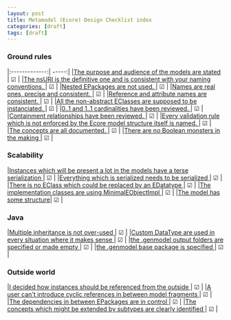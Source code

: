 ```yaml
---
layout: post
title: Metamodel (Ecore) Design Checklist index
categories: [draft]
tags: [draft]
---
```


### Ground rules

|:-------------:| -----:|
|[The purpose and audience of the models are stated ]()| ☑ |
|[The nsURI is the definitive one and is consistent with your naming conventions.  ]()| ☑ |
|[Nested EPackages are not used. ]()| ☑ |
|[Names are real ones, precise and consistent. ]()| ☑ |
|[Reference and attribute names are consistent. ]()| ☑ |
|[All the non-abstract EClasses are supposed to be instanciated. ]()| ☑ |
|[0..1 and 1..1 cardinalities have been reviewed. ]()| ☑ |
|[Containment relationships have been reviewed. ]()| ☑ |
|[Every validation rule which is not enforced by the Ecore model structure itself is named. ]()| ☑ |
|[The concepts are all documented. ]()| ☑ |
|[There are no Boolean monsters in the making ]()| ☑ |

### Scalability 

|[Instances which will be present a lot in the models have a terse serialization ]()| ☑ |
|[Everything which is serialized needs to be serialized ]()| ☑ |
|[There is no EClass which could be replaced by an EDatatype ]()| ☑ |
|[The implementation classes are using MinimalEObjectImpl ]()| ☑ |
|[The model has some structure]()| ☑ |

### Java

|[Multiple inheritance is not over-used ]()| ☑ |
|[Custom DataType are used in every situation where it makes sense ]()| ☑ |
|[the .genmodel output folders are specified or made empty ]()| ☑ |
|[the .genmodel base package is specified ]()| ☑ |

### Outside world

|[I decided how instances should be referenced from the outside ]()| ☑ |
|[A user can't introduce cyclic references in between model fragments ]()| ☑ |
|[The dependencies in between EPackages are in control ]()| ☑ |
|[The concepts which might be extended by subtypes are clearly identified ]()| ☑ |
